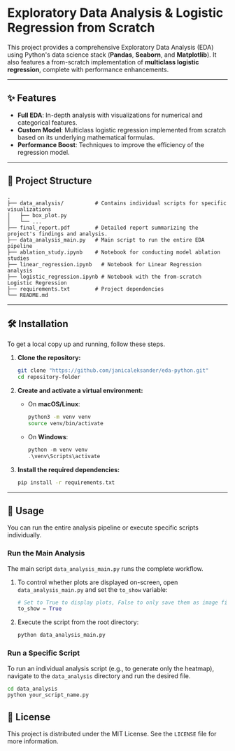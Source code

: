 # Exploratory Data Analysis & Logistic Regression from Scratch

[](https://choosealicense.com/licenses/mit/)

This project provides a comprehensive Exploratory Data Analysis (EDA) using Python's data science stack (**Pandas**, **Seaborn**, and **Matplotlib**). It also features a from-scratch implementation of **multiclass logistic regression**, complete with performance enhancements.

-----

## ✨ Features

  * **Full EDA**: In-depth analysis with visualizations for numerical and categorical features.
  * **Custom Model**: Multiclass logistic regression implemented from scratch based on its underlying mathematical formulas.
  * **Performance Boost**: Techniques to improve the efficiency of the regression model.

-----



## 📂 Project Structure

```
.
├── data_analysis/          # Contains individual scripts for specific visualizations
│   ├── box_plot.py
│   └── ...
├── final_report.pdf        # Detailed report summarizing the project's findings and analysis.
├── data_analysis_main.py   # Main script to run the entire EDA pipeline
├── ablation_study.ipynb    # Notebook for conducting model ablation studies
├── linear_regression.ipynb   # Notebook for Linear Regression analysis
├── logistic_regression.ipynb # Notebook with the from-scratch Logistic Regression
├── requirements.txt        # Project dependencies
└── README.md
```

-----
## 🛠️ Installation

To get a local copy up and running, follow these steps.

1.  **Clone the repository:**

    ```bash
    git clone "https://github.com/janicaleksander/eda-python.git"
    cd repository-folder
    ```

2.  **Create and activate a virtual environment:**

      * On **macOS/Linux**:
        ```bash
        python3 -m venv venv
        source venv/bin/activate
        ```
      * On **Windows**:
        ```powershell
        python -m venv venv
        .\venv\Scripts\activate
        ```

3.  **Install the required dependencies:**

    ```bash
    pip install -r requirements.txt
    ```

-----

## 🚀 Usage

You can run the entire analysis pipeline or execute specific scripts individually.

### Run the Main Analysis

The main script `data_analysis_main.py` runs the complete workflow.

1.  To control whether plots are displayed on-screen, open `data_analysis_main.py` and set the `to_show` variable:

    ```python
    # Set to True to display plots, False to only save them as image files
    to_show = True 
    ```

2.  Execute the script from the root directory:

    ```bash
    python data_analysis_main.py
    ```

### Run a Specific Script

To run an individual analysis script (e.g., to generate only the heatmap), navigate to the `data_analysis` directory and run the desired file.

```bash
cd data_analysis
python your_script_name.py
```


## 📜 License

This project is distributed under the MIT License. See the `LICENSE` file for more information.